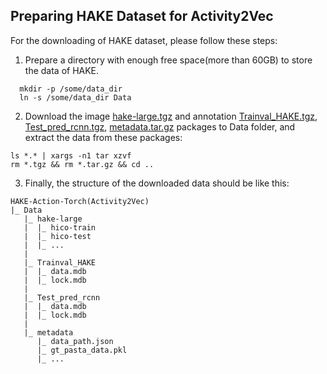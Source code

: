 ## Preparing HAKE Dataset for Activity2Vec

For the downloading of HAKE dataset, please follow these steps:

1. Prepare a directory with enough free space(more than 60GB) to store the data of HAKE.
```
  mkdir -p /some/data_dir
  ln -s /some/data_dir Data
```

2. Download the image [hake-large.tgz](https://1drv.ms/u/s!ArUVoRxpBphYgtVPpYBkJoJ1x6_HiQ?e=pWdrTY) and annotation [Trainval_HAKE.tgz](https://1drv.ms/u/s!ArUVoRxpBphYgtVN5AQc4LHFXEypDA?e=iNwhuW), [Test_pred_rcnn.tgz](https://1drv.ms/u/s!ArUVoRxpBphYgtVM-Sg05B5CgA7IeA?e=a4674G), [metadata.tar.gz](https://1drv.ms/u/s!ArUVoRxpBphYgtpRmg6ZfuKQ3IWrTA?e=gzFDBB) packages to Data folder, and extract the data from these packages:
```
ls *.* | xargs -n1 tar xzvf
rm *.tgz && rm *.tar.gz && cd ..
```

3. Finally, the structure of the downloaded data should be like this:
```
HAKE-Action-Torch(Activity2Vec)
|_ Data
   |_ hake-large
   |  |_ hico-train
   |  |_ hico-test
   |  |_ ...
   |
   |_ Trainval_HAKE
   |  |_ data.mdb
   |  |_ lock.mdb
   |
   |_ Test_pred_rcnn
   |  |_ data.mdb
   |  |_ lock.mdb
   |
   |_ metadata
      |_ data_path.json
      |_ gt_pasta_data.pkl
      |_ ...
```
